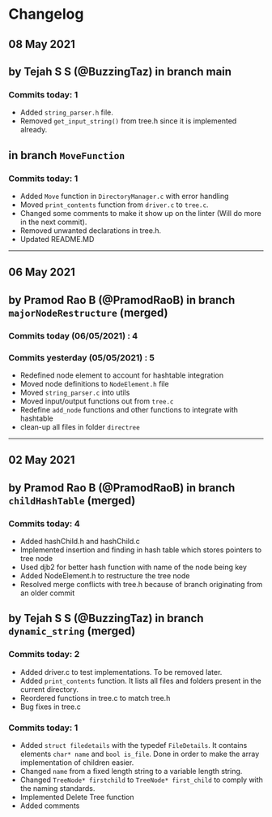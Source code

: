 # Changelog

## 08 May 2021

## by Tejah S S (@BuzzingTaz) in branch main

### Commits today: 1

- Added `string_parser.h` file.
- Removed `get_input_string()` from tree.h since it is implemented already.

## in branch `MoveFunction`

### Commits today: 1

- Added `Move` function in `DirectoryManager.c` with error handling
- Moved `print_contents` function from `driver.c` to `tree.c`.
- Changed some comments to make it show up on the linter (Will do more in the next commit).
- Removed unwanted declarations in tree.h.
- Updated README.MD

---

## 06 May 2021

## by Pramod Rao B (@PramodRaoB) in branch `majorNodeRestructure` (merged)

### Commits today (06/05/2021) : 4

### Commits yesterday (05/05/2021) : 5

- Redefined node element to account for hashtable integration
- Moved node definitions to `NodeElement.h` file
- Moved `string_parser.c` into utils
- Moved input/output functions out from `tree.c`
- Redefine `add_node` functions and other functions to integrate with hashtable
- clean-up all files in folder `directree`

---

## 02 May 2021

## by Pramod Rao B (@PramodRaoB) in branch `childHashTable` (merged)

### Commits today: 4

- Added hashChild.h and hashChild.c
- Implemented insertion and finding in hash table which stores pointers to tree node
- Used djb2 for better hash function with name of the node being key
- Added NodeElement.h to restructure the tree node
- Resolved merge conflicts with tree.h because of branch originating from an older commit

## by Tejah S S (@BuzzingTaz) in branch `dynamic_string` (merged)

### Commits today: 2

- Added driver.c to test implementations. To be removed later.
- Added `print_contents` function. It lists all files and folders present in the current directory.
- Reordered functions in tree.c to match tree.h
- Bug fixes in tree.c

### Commits today: 1

- Added `struct filedetails` with the typedef `FileDetails`. It contains elements `char* name` and `bool is_file`. Done in order to make the array implementation of children easier.
- Changed `name` from a fixed length string to a variable length string.
- Changed `TreeNode* firstchild` to `TreeNode* first_child` to comply with the naming standards.
- Implemented Delete Tree function
- Added comments
